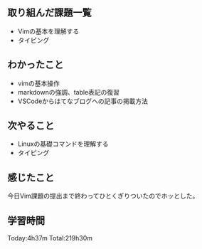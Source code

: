## 取り組んだ課題一覧
 - Vimの基本を理解する
 - タイピング
## わかったこと
 - vimの基本操作
 - markdownの強調、table表記の復習
 - VSCodeからはてなブログへの記事の掲載方法
## 次やること
 - Linuxの基礎コマンドを理解する
 - タイピング
## 感じたこと
今日Vim課題の提出まで終わってひとくぎりついたのでホッとした。
## 学習時間
Today:4h37m  Total:219h30m